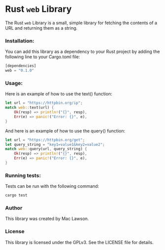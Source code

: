 # Rust `web` Library
The Rust `web` Library is a small, simple library for fetching the contents of a URL and returning them as a string.


### Installation:
You can add this library as a dependency to your Rust project by adding the following line to your Cargo.toml file:
```rust
[dependencies]
web = "0.1.0"
```


### Usage:
Here is an example of how to use the text() function:
```rust
let url = "https://httpbin.org/ip";
match web::text(url) {
    Ok(resp) => println!("{}", resp),
    Err(e) => panic!("Error: {}", e),
}
```
And here is an example of how to use the query() function:
```rust
let url = "https://httpbin.org/get";
let query_string = "key1=value1&key2=value2";
match web::query(url, query_string) {
    Ok(resp) => println!("{}", resp),
    Err(e) => panic!("Error: {}", e),
}
```

### Running tests:
Tests can be run with the following command:
``` rust
cargo test
```

### Author
This library was created by Mac Lawson.

### License
This library is licensed under the GPLv3. See the LICENSE file for details.